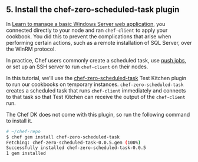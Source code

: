 ## 5. Install the chef-zero-scheduled-task plugin

In [Learn to manage a basic Windows Server web application](/manage-a-web-app/windows), you connected directly to your node and ran `chef-client` to apply your cookbook. You did this to prevent the complications that arise when performing certain actions, such as a remote installation of SQL Server, over the WinRM protocol.

In practice, Chef users commonly create a scheduled task, use [push jobs](https://docs.chef.io/push_jobs.html), or set up an SSH server to run `chef-client` on their nodes.

In this tutorial, we'll use the [chef-zero-scheduled-task](https://github.com/smurawski/chef-zero-scheduled-task) Test Kitchen plugin to run our cookbooks on temporary instances. `chef-zero-scheduled-task` creates a scheduled task that runs `chef-client` immediately and connects to that task so that Test Kitchen can receive the output of the `chef-client` run.

The Chef DK does not come with this plugin, so run the following command to install it.

```bash
# ~/chef-repo
$ chef gem install chef-zero-scheduled-task
Fetching: chef-zero-scheduled-task-0.0.5.gem (100%)
Successfully installed chef-zero-scheduled-task-0.0.5
1 gem installed
```
